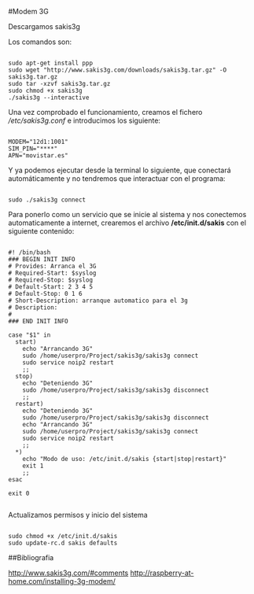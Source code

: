 #Modem 3G

Descargamos sakis3g

Los comandos son:

```

sudo apt-get install ppp
sudo wget "http://www.sakis3g.com/downloads/sakis3g.tar.gz" -O sakis3g.tar.gz
sudo tar -xzvf sakis3g.tar.gz
sudo chmod +x sakis3g
./sakis3g --interactive

```

Una vez comprobado el funcionamiento, creamos el fichero */etc/sakis3g.conf* e introducimos los siguiente:

```

MODEM="12d1:1001"
SIM_PIN="****"
APN="movistar.es"

```

Y ya podemos ejecutar desde la terminal lo siguiente, que conectará automáticamente y no tendremos que
interactuar con el programa:

```

sudo ./sakis3g connect

```

Para ponerlo como un servicio que se inicie al sistema y nos conectemos automaticamente a internet, crearemos
el archivo **/etc/init.d/sakis** con el siguiente contenido:

```

#! /bin/bash
### BEGIN INIT INFO
# Provides: Arranca el 3G
# Required-Start: $syslog
# Required-Stop: $syslog
# Default-Start: 2 3 4 5
# Default-Stop: 0 1 6
# Short-Description: arranque automatico para el 3g
# Description:
#
### END INIT INFO

case "$1" in
  start)
    echo "Arrancando 3G"
    sudo /home/userpro/Project/sakis3g/sakis3g connect
    sudo service noip2 restart
    ;;
  stop)
    echo "Deteniendo 3G"
    sudo /home/userpro/Project/sakis3g/sakis3g disconnect
    ;;
  restart)
    echo "Deteniendo 3G"
    sudo /home/userpro/Project/sakis3g/sakis3g disconnect
    echo "Arrancando 3G"
    sudo /home/userpro/Project/sakis3g/sakis3g connect
    sudo service noip2 restart
    ;;
  *)
    echo "Modo de uso: /etc/init.d/sakis {start|stop|restart}"
    exit 1
    ;;
esac
 
exit 0


```
Actualizamos permisos y inicio del sistema

```

sudo chmod +x /etc/init.d/sakis
sudo update-rc.d sakis defaults

```

##Bibliografia


http://www.sakis3g.com/#comments
http://raspberry-at-home.com/installing-3g-modem/
